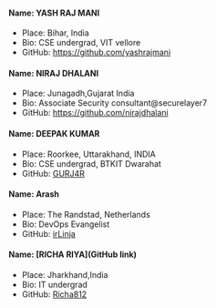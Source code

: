 #### Name: YASH RAJ MANI
- Place: Bihar, India
- Bio: CSE undergrad, VIT vellore
- GitHub: https://github.com/yashrajmani


#### Name: NIRAJ DHALANI
- Place: Junagadh,Gujarat India
- Bio: Associate Security consultant@securelayer7
- GitHub: https://github.com/nirajdhalani


#### Name: DEEPAK KUMAR
- Place: Roorkee, Uttarakhand, INDIA
- Bio: CSE undergrad, BTKIT Dwarahat
- GitHub: [GURJ4R](https://github.com/GURJ4R)

#### Name: Arash
- Place: The Randstad, Netherlands
- Bio: DevOps Evangelist
- GitHub: [irLinja](https://github.com/irLinja)


#### Name: [RICHA RIYA](GitHub link)
- Place: Jharkhand,India
- Bio: IT undergrad
- GitHub: [Richa812](https://github.com/Richa812)


